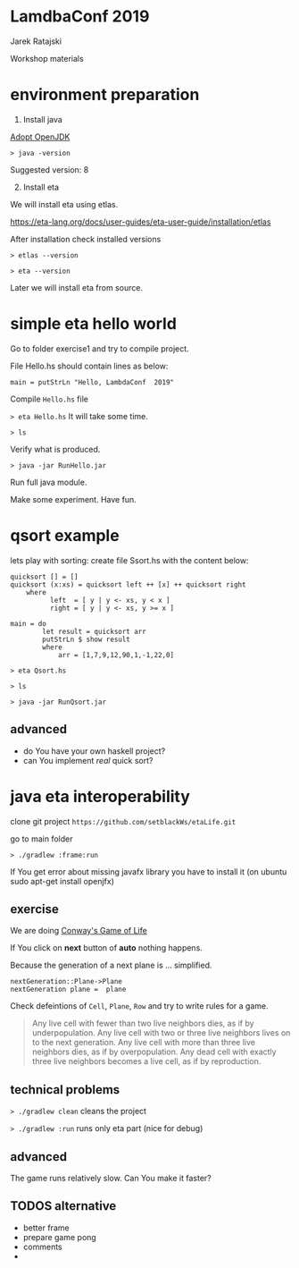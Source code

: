 # LamdbaConf  2019
Jarek Ratajski 

Workshop materials

#  environment preparation

1. Install java

[Adopt OpenJDK ](https://adoptopenjdk.net/)


`> java -version`

Suggested version: 8


2. Install eta


We  will install eta using etlas.

https://eta-lang.org/docs/user-guides/eta-user-guide/installation/etlas



After installation check installed versions

`> etlas --version`

`> eta --version`


Later we will install eta  from source.


#  simple eta hello world


Go to folder exercise1 and try to compile project.

File  Hello.hs should contain lines as below:

```
main = putStrLn "Hello, LambdaConf  2019"
```

Compile `Hello.hs` file

`> eta Hello.hs` 
It will take some time.


`> ls `

Verify what is produced.

`> java -jar RunHello.jar`

Run full java module.

Make some experiment. Have fun.


# qsort example

lets play with sorting:
create file Ssort.hs with the content below:
```
quicksort [] = []
quicksort (x:xs) = quicksort left ++ [x] ++ quicksort right
    where
          left  = [ y | y <- xs, y < x ]
          right = [ y | y <- xs, y >= x ]

main = do
        let result = quicksort arr
        putStrLn $ show result
        where
            arr = [1,7,9,12,90,1,-1,22,0]

```

`> eta Qsort.hs`

`> ls `

`> java -jar RunQsort.jar`


## advanced

- do You have your own haskell project?
- can You implement *real* quick sort?  


# java eta interoperability

clone git project `https://github.com/setblackWs/etaLife.git`

go to main folder

`> ./gradlew :frame:run`

If You get error about missing javafx library you have to install it (on ubuntu sudo apt-get install openjfx)

## exercise

We are doing 
[Conway's Game of Life](https://en.wikipedia.org/wiki/Conway%27s_Game_of_Life)

If You click on **next** button of **auto**  nothing happens.

Because the generation of a next plane is ... simplified.

```
nextGeneration::Plane->Plane
nextGeneration plane =  plane
```

Check defeintions of `Cell`, `Plane`, `Row` and try to write rules for a game.

>Any live cell with fewer than two live neighbors dies, as if by underpopulation.
 Any live cell with two or three live neighbors lives on to the next generation.
 Any live cell with more than three live neighbors dies, as if by overpopulation.
 Any dead cell with exactly three live neighbors becomes a live cell, as if by reproduction.


## technical problems
`> ./gradlew clean`  cleans the project

`> ./gradlew :run`  runs only eta part (nice for debug)

## advanced

The game runs relatively slow. 
Can You make it faster?



## TODOS alternative
- better frame
- prepare game pong
- comments
-
